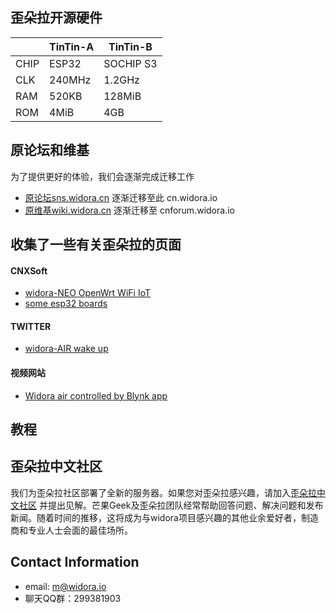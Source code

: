 ## 歪朵拉开源硬件

|  | TinTin-A | TinTin-B |
| ---- | --- | --- |
| CHIP | ESP32 | SOCHIP S3 |
| CLK | 240MHz | 1.2GHz |
| RAM | 520KB | 128MiB |
| ROM | 4MiB | 4GB |

## 原论坛和维基
为了提供更好的体验，我们会逐渐完成迁移工作

* [原论坛sns.widora.cn](http://sns.widora.cn) 逐渐迁移至此 cn.widora.io
* [原维基wiki.widora.cn](http://wiki.widora.cn) 逐渐迁移至 cnforum.widora.io

## 收集了一些有关歪朵拉的页面
#### CNXSoft
* [widora-NEO OpenWrt WiFi IoT](https://www.cnx-software.com/2016/09/14/widora-neo-openwrt-wifi-iot-audio-board-is-based-on-mediatek-mt7688-soc-wm8960-audio-dac/)
* [some esp32 boards](https://www.cnx-software.com/2016/09/24/some-esp32-development-boards-to-look-out-for-nodemcu-widora-air-nano32-noduino-quantum-and-wemos/)
#### TWITTER
* [widora-AIR wake up](https://twitter.com/moononournation/status/1037544330049671169)
#### 视频网站
* [Widora air controlled by Blynk app](https://www.youtube.com/watch?v=kiuTkfOQvTw&feature=youtu.be)
 


## 教程




## 歪朵拉中文社区
我们为歪朵拉社区部署了全新的服务器。如果您对歪朵拉感兴趣，请加入[歪朵拉中文社区](http://cnforum.widora.io) 并提出见解。芒果Geek及歪朵拉团队经常帮助回答问题、解决问题和发布新闻。随着时间的推移，这将成为与widora项目感兴趣的其他业余爱好者，制造商和专业人士会面的最佳场所。



## Contact Information
  * email: m@widora.io
  * 聊天QQ群：299381903





